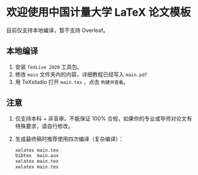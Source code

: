 # 欢迎使用中国计量大学 LaTeX 论文模板

目前仅支持本地编译，暂不支持 Overleaf。

## 本地编译

1. 安装 `TeXLive 2020` 工具包。
2. 修改 `main` 文件夹内的内容，详细教程已经写入 `main.pdf`
3. 用 TeXstudio 打开 `main.tex` ，点击 ` 构建并查看 `。

## 注意

1. 仅支持本科 + 非盲审。不能保证 100% 合规，如果你的专业或导师对论文有特殊要求，请自行修改。

2. 生成最终稿时推荐使用四次编译（复杂编译）：

   ```bash
   xelatex main.tex
   bibtex  main.aux
   xelatex main.tex
   xelatex main.tex
   ```

   

